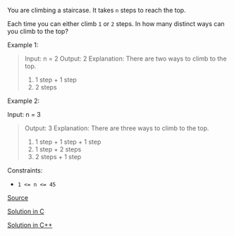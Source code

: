 You are climbing a staircase. It takes `n` steps to reach the top.

Each time you can either climb `1` or `2` steps. In how many distinct ways can you climb to the top?


Example 1:

> Input: n = 2
> Output: 2
> Explanation: There are two ways to climb to the top.
> 1. 1 step + 1 step
> 2. 2 steps

Example 2:

Input: n = 3
> Output: 3
> Explanation: There are three ways to climb to the top.
> 1. 1 step + 1 step + 1 step
> 2. 1 step + 2 steps
> 3. 2 steps + 1 step

Constraints:

- `1 <= n <= 45`

[Source](https://leetcode.com/problems/climbing-stairs/)

[Solution in C](00070.c)

[Solution in C++](00070.cpp)